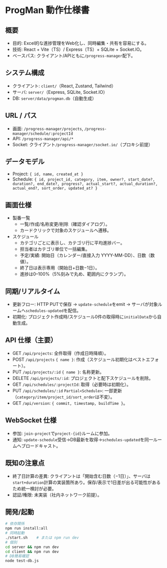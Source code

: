# ProgMan 動作仕様書

## 概要
- 目的: Excel的な進捗管理をWeb化し、同時編集・共有を容易にする。
- 技術: React + Vite（TS）/ Express（TS）+ SQLite + Socket.IO。
- ベースパス: クライアント/APIともに`/progress-manager`配下。

## システム構成
- クライアント: `client/`（React, Zustand, Tailwind）
- サーバ: `server/`（Express, SQLite, Socket.IO）
- DB: `server/data/progman.db`（自動生成）

## URL / パス
- 画面: `/progress-manager/projects`, `/progress-manager/schedule/:projectId`
- API: `/progress-manager/api/*`
- Socket: クライアント`/progress-manager/socket.io/`（プロキシ前提）

## データモデル
- Project: `{ id, name, created_at }`
- Schedule: `{ id, project_id, category, item, owner?, start_date?, duration?, end_date?, progress?, actual_start?, actual_duration?, actual_end?, sort_order, updated_at? }`

## 画面仕様
- 製番一覧
  - 一覧/作成/名称変更/削除（確認ダイアログ）。
  - カードクリックで対象のスケジュールへ遷移。
- スケジュール
  - カテゴリごとに表示し、カテゴリ行に平均進捗バー。
  - 担当者はカテゴリ単位で一括編集。
  - 予定/実績: 開始日（カレンダー/直接入力 YYYY-MM-DD）、日数（数値）。
  - 終了日は表示専用（開始日+日数−1日）。
  - 進捗は0–100%（5%刻みで丸め、範囲内にクランプ）。

## 同期/リアルタイム
- 更新フロー: HTTP PUTで保存 → `update-schedule`をemit → サーバが対象ルームへ`schedules-updated`を配信。
- 初期化: プロジェクト作成時/スケジュール0件の取得時に`initialData`から自動生成。

## API 仕様（主要）
- GET `/api/projects`: 全件取得（作成日時降順）。
- POST `/api/projects` `{ name }`: 作成（スケジュール初期化はベストエフォート）。
- PUT `/api/projects/:id` `{ name }`: 名称更新。
- DELETE `/api/projects/:id`: プロジェクトと配下スケジュールを削除。
- GET `/api/schedules/:projectId`: 取得（必要時は初期化）。
- PUT `/api/schedules/:id` `Partial<Schedule>`: 一部更新（`category/item/project_id/sort_order`は不変）。
- GET `/api/version`: `{ commit, timestamp, buildTime }`。

## WebSocket 仕様
- 参加: `join-project`で`project-{id}`ルームに参加。
- 通知: `update-schedule`受信→DB最新を取得→`schedules-updated`を同一ルームへブロードキャスト。

## 既知の注意点
- 終了日計算の差異: クライアントは「開始含む日数（−1日）」、サーバは`start+duration`計算の実装箇所あり。保存/表示で1日差が出る可能性があるため統一検討が必要。
- 認証/権限: 未実装（社内ネットワーク前提）。

## 開発/起動
```bash
# 依存関係
npm run install:all
# 同時起動
./start.sh    # または npm run dev
# 個別
cd server && npm run dev
cd client && npm run dev
# DB簡易確認
node test-db.js
```
